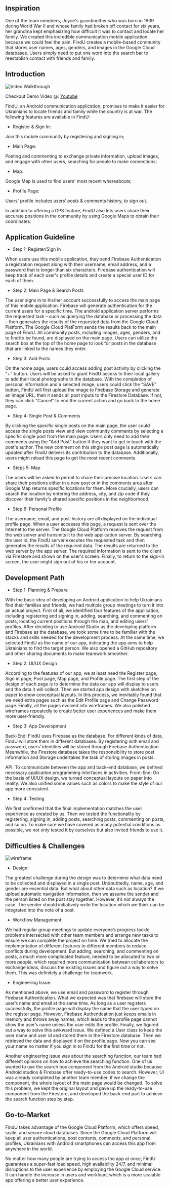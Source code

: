 ## Inspiration

One of the team members, Joyce's grandmother who was born in 1939 during World War II and whose family had broken off contact for six years, her grandma kept emphasizing how difficult it was to contact and locate her family. We created this incredible communication mobile application because we could feel the pain. FindU creates a mobile-based community that stores user names, ages, genders, and images in the Google Cloud databases. Users simply need to put one word into the search bar to reestablish contact with friends and family.

## Introduction

<img src='http://g.recordit.co/4wmzAV7Q4s.gif' title='Video Walkthrough' width='' alt='Video Walkthrough' />

Checkout Demo Video @: [Youtube](https://www.youtube.com/watch?v=AN83FD_X800)

FindU, an Android communication application, promises to make it easier for Ukrainians to locate friends and family while the country is at war. The following features are available in FindU:


-    Register & Sign In:

Join this mobile community by registering and signing in;

-   Main Page: 

Posting and commenting to exchange private information, upload images, and engage with other users, searching for people to make connections; 

-  Map: 

Google Map is used to find users' most recent whereabouts;

-  Profile Page: 

Users' profile includes users’ posts & comments history, to sign out.


In addition to offering a GPS feature, FindU also lets users share their accurate positions in the community by using Google Maps to obtain their coordinates.

## Application Guideline

- Step 1: Register/Sign In

When users use this mobile application, they send Firebase Authentication a registration request along with their username, email address, and a password that is longer than six characters. Firebase authentication will keep track of each user's profile details and create a special user ID for each of them.

- Step 2: Main Page & Search Posts

The user signs in to his/her account successfully to access the main page of this mobile application. Firebase will generate authentication for the current users for a specific time. The android application server performs the requested task – such as querying the database or processing the data – then generates the results of the requested data from the Google Cloud Platform. The Google Cloud PlatForm sends the results back to the main page of FindU. All community posts, including images, ages, genders, and to find/to be found, are displayed on the main page. Users can utilize the search box at the top of the home page to look for posts in the database that are linked to the names they enter. 

- Step 3: Add Posts 

On the home page, users could access adding post activity by clicking the "+" button. Users will be asked to grant FindU access to their local gallery to add their local photographs to the database. With the completion of personal information and a selected image, users could click the “SAVE” button, FindU will first upload the image to Firebase Storage and generate an image URL, then it sends all post inputs to the Firestore Database. If not, they can click "Cancel" to end the current action and go back to the home page.

- Step 4: Single Post & Comments

By clicking the specific single posts on the main page, the user could access the single posts view and view community comments by selecting a specific single post from the main page. Users only need to add their comments using the "Add Post" button if they want to get in touch with the post's author. The new comment on this single post page is automatically updated after FindU delivers its contribution to the database. Additionally, users might reload this page to get the most recent comments.

- Steps 5: Map

The users will be asked to permit to share their precise location. Users can share their positions either in a new post or in the comments area after Google Map returns specific locations for them. More crucially, users can search the location by entering the address, city, and zip code if they discover their family's shared specific positions in the neighborhood.

- Step 6: Personal Profile

The username, email, and post-history are all displayed on the individual profile page. When a user accesses this page, a request is sent over the Internet to the server. The Google Cloud Platform receives the request from the web server and transmits it to the web application server. By searching the user id, the FindU server executes the requested task and then generates the results of the required data. The results are returned to the web server by the app server. The required information is sent to the client via Firestore and shown on the user's screen. Finally, to return to the sign-in screen, the user might sign out of his or her account.



## Development Path

- Step 1: Planning & Prepare

With the basic idea of developing an Android application to help Ukrainians find their families and friends, we had multiple group meetings to turn it into an actual project. First of all, we identified four features of the application, including registering and signing in, adding, searching, and commenting on posts, locating current positions through the map, and editing users’ profiles. After deciding to use Android Studio as the developing platform and Firebase as the database, we took some time to be familiar with the stacks and skills needed for the development process. At the same time, we selected FindU as the name of our app, indicating the app aims to help Ukrainians to find the target person. We also opened a GitHub repository and other sharing documents to make teamwork smoother.

- Step 2: UI/UX Design

According to the features of our app, we at least need the Register page, Sign in page, Post page, Map page, and Profile page. The first step of the design of each page is to determine the data our app will display to users and the data it will collect. Then we started app design with sketches on paper to show conceptual layouts. In this process, we inevitably found that we need extra pages such as the Edit Profile page and Change Password page. Finally, all the pages evolved into wireframes. We also polished wireframes repeatedly to create better user experiences and make them more user-friendly.

- Step 3: App Development

Back-End: FindU uses Firebase as the database. For different kinds of data, FindU will store them in different databases. By registering with email and password, users’ identities will be stored through Firebase Authentication. Meanwhile, the Firestore database takes the responsibility to store post information and Storage undertakes the task of storing images in posts.

API: To communicate between the app and back-end database, we defined necessary application programming interfaces in activities.
Front-End: On the basis of UI/UX design, we turned conceptual layouts on paper into reality. We also unified some values such as colors to make the style of our app more consistent.

- Step 4: Testing

We first confirmed that the final implementation matches the user experience as created by us. Then we tested the functionality by registering, signing in, adding posts, searching posts, commenting on posts, and so on. To make sure we have covered as many potential conditions as possible, we not only tested it by ourselves but also invited friends to use it.


## Difficulties & Challenges

![wireframe](https://github.com/moonpiiiiie/FindU/blob/main/wireframe.jpeg?raw=true)
-  Design:

The greatest challenge during the design was to determine what data need to be collected and displayed in a single post. Undoubtedly, name, age, and gender are essential data. But what about other data such as location? If we upload automatic navigation information, then we assume the sender and the person listed on the post stay together. However, it’s not always the case. The sender should initiatively write the location which we think can be integrated into the note of a post.

-  Workflow Management:

We had regular group meetings to update everyone’s progress tackle problems intersected with other team members and arrange new tasks to ensure we can complete the project on time. We tried to allocate the implementation of different features to different members to reduce conflicts during development. But adding, searching, and commenting on posts, a much more complicated feature, needed to be allocated to two or more people, which required more communication between collaborators to exchange ideas, discuss the existing issues and figure out a way to solve them. This was definitely a challenge for teamwork.

-  Engineering Issue:

As mentioned above, we use email and password to register through Firebase Authentication. What we expected was that firebase will store the user’s name and email at the same time. As long as a user registers successfully, the profile page will display the name that the user typed on the register page. However, Firebase Authentication just keeps emails in memory and throws away names, which leads to the profile page cannot show the user’s name unless the user edits the profile. Finally, we figured out a way to solve this awkward issue. We defined a User class to keep the user name and user id and stored them in the Firestore database. Then we retrieved the data and displayed it on the profile page. Now you can see your name no matter if you sign in to FindU for the first time or not. 


Another engineering issue was about the searching function, our team had different opinions on how to achieve the searching function. One of us wanted to use the search box component from the Android studio because Android studios & Firebase offer ready-to-use codes to search. However, UI was already completed by another team member, if we change the component, the whole layout of the main page would be changed. To solve this problem, we kept the original layout and gave up the ready-to-use component from the Firestore, and developed the back-end part to achieve the search function step by step. 

## Go-to-Market 

FindU takes advantage of the Google Cloud Platform, which offers speed, scale, and secure cloud databases. Since the Google Cloud Platform will keep all user authentications, post contents, comments, and personal profiles, Ukrainians with Android smartphones can access this app from anywhere in the world. 

No matter how many people are trying to access the app at once, FindU guarantees a super-fast load speed, high availability 24/7, and minimal disruptions to the user experience by employing the Google Cloud service. It can handle the increase in users and workload, which is a more scalable app offering a better user experience.
